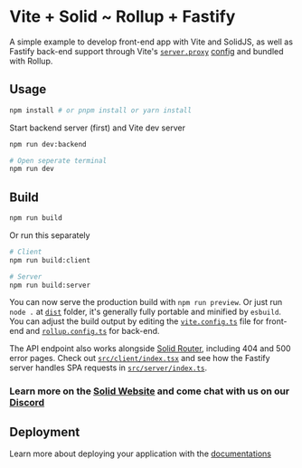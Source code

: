 # Vite + Solid ~ Rollup + Fastify

A simple example to develop front-end app with Vite and SolidJS, as well as Fastify back-end support through Vite's [`server.proxy`](https://vite.dev/config/server-options#server-proxy) [config](./vite.config.ts#L12) and bundled with Rollup.

## Usage

```bash
npm install # or pnpm install or yarn install
```

Start backend server (first) and Vite dev server

```bash
npm run dev:backend

# Open seperate terminal
npm run dev
```

## Build

```bash
npm run build
```

Or run this separately

```bash
# Client
npm run build:client

# Server
npm run build:server
```

You can now serve the production build with `npm run preview`. Or just run `node .` at [`dist`](./dist/index.js) folder, it's generally fully portable and minified by `esbuild`. You can adjust the build output by editing the [`vite.config.ts`](./vite.config.ts) file for front-end and [`rollup.config.ts`](./rollup.config.ts) for back-end.

The API endpoint also works alongside [Solid Router](https://docs.solidjs.com/solid-router), including 404 and 500 error pages. Check out [`src/client/index.tsx`](./src/client/index.tsx#L23) and see how the Fastify server handles SPA requests in [`src/server/index.ts`](./src/server/index.ts#L33).

### Learn more on the [Solid Website](https://solidjs.com) and come chat with us on our [Discord](https://discord.com/invite/solidjs)

## Deployment

Learn more about deploying your application with the [documentations](https://vite.dev/guide)
